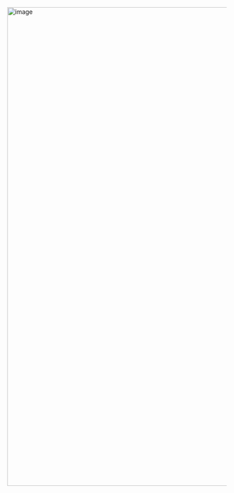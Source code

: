 <img width="1100" alt="image" src="https://github.com/user-attachments/assets/d27f754b-847f-469e-8758-6a90ded8ad55" />
